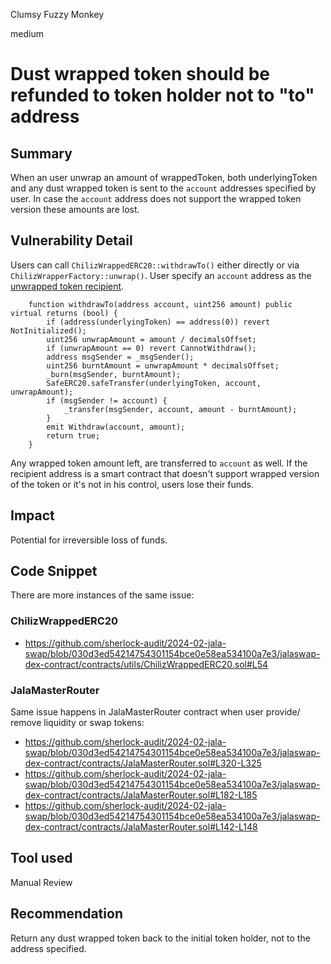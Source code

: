 Clumsy Fuzzy Monkey

medium

# Dust wrapped token should be refunded to token holder not to "to" address

## Summary
When an user unwrap an amount of wrappedToken, both underlyingToken and any dust wrapped token is sent to the `account` addresses specified by user. In case the `account` address does not support the wrapped token version these amounts are lost. 

## Vulnerability Detail
Users can call `ChilizWrappedERC20::withdrawTo()` either directly or via `ChilizWrapperFactory::unwrap()`. User specify an `account` address as the [unwrapped token recipient](https://github.com/sherlock-audit/2024-02-jala-swap/blob/030d3ed54214754301154bce0e58ea534100a7e3/jalaswap-dex-contract/contracts/utils/ChilizWrappedERC20.sol#L52). 

```solidity
    function withdrawTo(address account, uint256 amount) public virtual returns (bool) {
        if (address(underlyingToken) == address(0)) revert NotInitialized();
        uint256 unwrapAmount = amount / decimalsOffset;
        if (unwrapAmount == 0) revert CannotWithdraw();
        address msgSender = _msgSender();
        uint256 burntAmount = unwrapAmount * decimalsOffset;
        _burn(msgSender, burntAmount);
        SafeERC20.safeTransfer(underlyingToken, account, unwrapAmount);
        if (msgSender != account) {
            _transfer(msgSender, account, amount - burntAmount);
        }
        emit Withdraw(account, amount);
        return true;
    }
```
Any wrapped token amount left, are transferred to `account` as well. If the recipient address is a smart contract that doesn't support wrapped  version of the token or it's not in his control, users lose their funds.


## Impact
Potential for irreversible loss of funds.

## Code Snippet
There are more instances of the same issue:
###  ChilizWrappedERC20 
- https://github.com/sherlock-audit/2024-02-jala-swap/blob/030d3ed54214754301154bce0e58ea534100a7e3/jalaswap-dex-contract/contracts/utils/ChilizWrappedERC20.sol#L54
### JalaMasterRouter
Same issue happens in JalaMasterRouter contract when user provide/ remove liquidity or swap tokens:
- https://github.com/sherlock-audit/2024-02-jala-swap/blob/030d3ed54214754301154bce0e58ea534100a7e3/jalaswap-dex-contract/contracts/JalaMasterRouter.sol#L320-L325
- https://github.com/sherlock-audit/2024-02-jala-swap/blob/030d3ed54214754301154bce0e58ea534100a7e3/jalaswap-dex-contract/contracts/JalaMasterRouter.sol#L182-L185
- https://github.com/sherlock-audit/2024-02-jala-swap/blob/030d3ed54214754301154bce0e58ea534100a7e3/jalaswap-dex-contract/contracts/JalaMasterRouter.sol#L142-L148


## Tool used

Manual Review

## Recommendation
Return any dust wrapped token back to the initial token holder, not to the address specified. 
